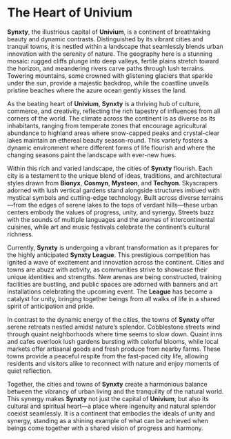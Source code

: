 # The Heart of Univium

**Synxty**, the illustrious capital of **Univium**, is a continent of breathtaking beauty and dynamic contrasts. Distinguished by its vibrant cities and tranquil towns, it is nestled within a landscape that seamlessly blends urban innovation with the serenity of nature. The geography here is a stunning mosaic: rugged cliffs plunge into deep valleys, fertile plains stretch toward the horizon, and meandering rivers carve paths through lush terrains. Towering mountains, some crowned with glistening glaciers that sparkle under the sun, provide a majestic backdrop, while the coastline unveils pristine beaches where the azure ocean gently kisses the land.

As the beating heart of **Univium**, **Synxty** is a thriving hub of culture, commerce, and creativity, reflecting the rich tapestry of influences from all corners of the world. The climate across the continent is as diverse as its inhabitants, ranging from temperate zones that encourage agricultural abundance to highland areas where snow-capped peaks and crystal-clear lakes maintain an ethereal beauty season-round. This variety fosters a dynamic environment where different forms of life flourish and where the changing seasons paint the landscape with ever-new hues.

Within this rich and varied landscape, the cities of **Synxty** flourish. Each city is a testament to the unique blend of ideas, traditions, and architectural styles drawn from **Bionyx**, **Cosmyn**, **Mysteon**, and **Techyon**. Skyscrapers adorned with lush vertical gardens stand alongside structures imbued with mystical symbols and cutting-edge technology. Built across diverse terrains—from the edges of serene lakes to the tops of verdant hills—these urban centers embody the values of progress, unity, and synergy. Streets buzz with the sounds of multiple languages and the aromas of intercontinental cuisines, while art and music festivals celebrate the continent’s cultural richness.

Currently, **Synxty** is undergoing a vibrant transformation as it prepares for the highly anticipated **Synxty League**. This prestigious competition has ignited a wave of excitement and innovation across the continent. Cities and towns are abuzz with activity, as communities strive to showcase their unique identities and strengths. New arenas are being constructed, training facilities are bustling, and public spaces are adorned with banners and art installations celebrating the upcoming event. The **League** has become a catalyst for unity, bringing together beings from all walks of life in a shared spirit of anticipation and pride.

In contrast to the dynamic energy of the cities, the towns of **Synxty** offer serene retreats nestled amidst nature’s splendor. Cobblestone streets wind through quaint neighborhoods where time seems to slow down. Quaint inns and cafes overlook lush gardens bursting with colorful blooms, while local markets offer artisanal goods and fresh produce from nearby farms. These towns provide a peaceful respite from the fast-paced city life, allowing residents and visitors alike to reconnect with nature and enjoy moments of quiet reflection.

Together, the cities and towns of **Synxty** create a harmonious balance between the vibrancy of urban living and the tranquility of the natural world. This synergy makes **Synxty** not just the capital of **Univium**, but also its cultural and spiritual heart—a place where ingenuity and natural splendor coexist seamlessly. It is a continent that embodies the ideals of unity and synergy, standing as a shining example of what can be achieved when beings come together with a shared vision of progress and harmony.
